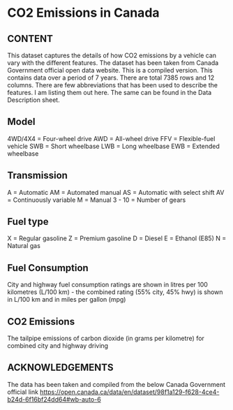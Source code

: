 # CO2 Emissions in Canada
## CONTENT
This dataset captures the details of how CO2 emissions by a vehicle can vary with the different features. The dataset has been taken from Canada Government official open data website. This is a compiled version. This contains data over a period of 7 years.
There are total 7385 rows and 12 columns. There are few abbreviations that has been used to describe the features. I am listing them out here. The same can be found in the Data Description sheet.

## Model
4WD/4X4 = Four-wheel drive
AWD = All-wheel drive
FFV = Flexible-fuel vehicle
SWB = Short wheelbase
LWB = Long wheelbase
EWB = Extended wheelbase

## Transmission
A = Automatic
AM = Automated manual
AS = Automatic with select shift
AV = Continuously variable
M = Manual
3 - 10 = Number of gears

## Fuel type
X = Regular gasoline
Z = Premium gasoline
D = Diesel
E = Ethanol (E85)
N = Natural gas

## Fuel Consumption
City and highway fuel consumption ratings are shown in litres per 100 kilometres (L/100 km) - the combined rating (55% city, 45% hwy) is shown in L/100 km and in miles per gallon (mpg)

## CO2 Emissions
The tailpipe emissions of carbon dioxide (in grams per kilometre) for combined city and highway driving

## ACKNOWLEDGEMENTS
The data has been taken and compiled from the below Canada Government official link
https://open.canada.ca/data/en/dataset/98f1a129-f628-4ce4-b24d-6f16bf24dd64#wb-auto-6
